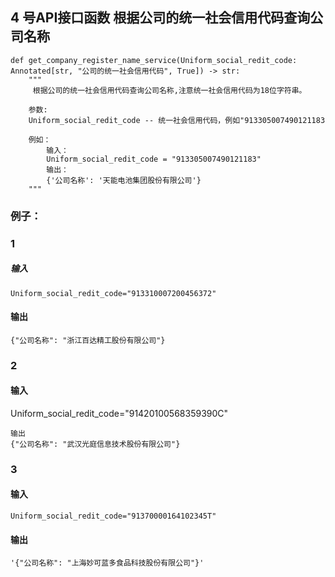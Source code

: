 ## 4 号API接口函数 根据公司的统一社会信用代码查询公司名称

``` 
def get_company_register_name_service(Uniform_social_redit_code: Annotated[str, "公司的统一社会信用代码", True]) -> str:
    """
     根据公司的统一社会信用代码查询公司名称,注意统一社会信用代码为18位字符串。

    参数:
    Uniform_social_redit_code -- 统一社会信用代码，例如"913305007490121183
    
    例如：
        输入：
        Uniform_social_redit_code = "913305007490121183"
        输出：
        {'公司名称': '天能电池集团股份有限公司'}
    """
``` 

### 例子： 
### 1
##### 输入
``` 
Uniform_social_redit_code="913310007200456372"
``` 
#### 输出 
``` 
{"公司名称": "浙江百达精工股份有限公司"}

```
### 2
#### 输入

Uniform_social_redit_code="91420100568359390C"
``` 
输出
{"公司名称": "武汉光庭信息技术股份有限公司"}
``` 


### 3
#### 输入
``` 
Uniform_social_redit_code="91370000164102345T"
``` 

#### 输出
``` 
'{"公司名称": "上海妙可蓝多食品科技股份有限公司"}'
``` 

